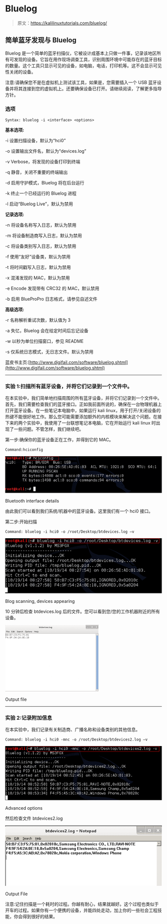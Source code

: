 # Bluelog

> 原文：<https://kalilinuxtutorials.com/bluelog/>

## **简单蓝牙发现与 Bluelog** 

Bluelog 是一个简单的蓝牙扫描仪，它被设计成基本上只做一件事，记录该地区所有可发现的设备。它旨在用作现场调查工具，识别周围环境中可能存在的蓝牙目标的数量。这个工具只显示可见的设备，如电脑，电话，打印机等。这不会显示可见性关闭的设备。

注意:请确保您不是在虚拟机上测试该工具，如果是，您需要插入一个 USB 蓝牙设备并将其连接到您的虚拟机上。还要确保设备已打开。请继续阅读，了解更多指导方针。

### **选项**

```
Syntax: bluelog -i <interface> <options>
```

**基本选项:**

-i <interface>设置扫描设备，默认为“hci0”</interface>

-o <filename>设置输出文件名，默认为“devices.log”</filename>

-v Verbose，将发现的设备打印到终端

-q 静音，关闭不重要的终端输出

-d 启用守护模式，Bluelog 将在后台运行

-k 终止一个已经运行的 Bluelog 进程

-l 启动“Bluelog Live”，默认为禁用

**记录选项:**

-n 将设备名称写入日志，默认为禁用

-m 将设备制造商写入日志，默认为禁用

-c 将设备类别写入日志，默认为禁用

-f 使用“友好”设备类，默认为禁用

-t 将时间戳写入日志，默认为禁用

-x 混淆发现的 MAC，默认为禁用

-e Encode 发现带有 CRC32 的 MAC，默认禁用

-b 启用 BlueProPro 日志格式，请参见自述文件

**高级选项:**

-r <retries>名称解析重试次数，默认值为 3</retries>

-a <minutes>失忆，Bluelog 会在给定时间后忘记设备</minutes>

-w <seconds>以秒为单位扫描窗口，参见 README</seconds>

-s 仅系统日志模式，无日志文件。默认为禁用

蓝皮书主页:[http://www.digifail.com/software/bluelog.shtml](http://www.digifail.com/software/bluelog.shtml)

* * *

### **实验 1:扫描所有蓝牙设备，并将它们记录到一个文件中。**

在本实验中，我们简单地扫描周围的所有蓝牙设备，并将它们记录到一个文件中。首先，我们需要检查我们的蓝牙接口。正如我前面所说的，确保在一台物理机器上打开蓝牙设备。在一些笔记本电脑中，如果运行 kali linux，用于打开/关闭设备的热键不能很好地工作。那么您可能需要添加额外的内核模块来解决这个问题。在接下来的两个实验中，我使用了一台联想笔记本电脑，它在开始运行 kali linux 时出现了一些问题。不管怎样，我们继续吧。

第一步:确保你的蓝牙设备正在工作，并得到它的 MAC。

```
Command:hciconfig
```

[![bluetooth](img/a0e9006bf3b586e6af8d77ea362e40a3.png)](http://kalilinuxtutorials.com/wp-content/uploads/2015/05/bluelog1.png)

Bluetooth interface details

由此我们可以看到我们系统/机器中的蓝牙设备。这里我们有一个 hci0 接口。

第二步:开始扫描

```
Command: bluelog -i hci0 -o /root/Desktop/btdevices.log –v
```

[![bluetooth](img/b8d59fe8b88153eb0c91ff89df6fae48.png)](http://kalilinuxtutorials.com/wp-content/uploads/2015/05/bluelog2.png)

Blog scanning, devices appearing

10 分钟后检查 btdevices.log 后的文件。您可以看到您/您的工作机器附近的所有设备。

[![bluetooth](img/0db45321522ae6db2a909753ecef8df9.png)](http://kalilinuxtutorials.com/wp-content/uploads/2015/05/bluelog3.png)

Output file

* * *

### **实验 2:记录附加信息**

在本实验中，我们记录有关制造商、广播名称和设备类别的其他信息。

```
Command: bluelog -i hci0 -mnc -o /root/Desktop/btdevices2.log –v
```

[![bluetooth](img/dca8647638695fbc42a02173fb9ae0d1.png)](http://kalilinuxtutorials.com/wp-content/uploads/2015/05/bluelog4.png)

Advanced options

然后检查文件 btdevices2.log

[![bluetooth](img/22afb96d71b3013e40ba29a570b9eba2.png)](http://kalilinuxtutorials.com/wp-content/uploads/2015/05/bluelog5.png)

Output File

注意:记住扫描是一个耗时的过程。你越有耐心，结果就越好。这个过程也类似于开车的过程。如果你有一个便携的设备，并能四处走动，加上你的一些社会工程技能，你会得到很好的结果。